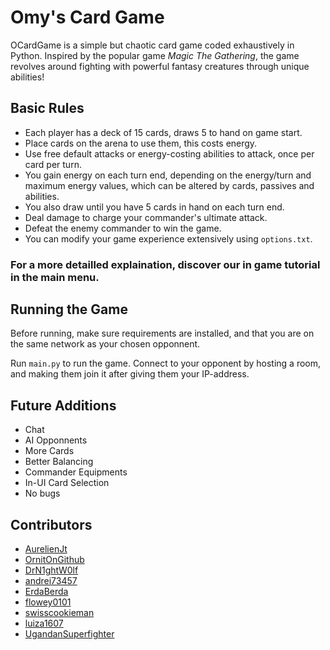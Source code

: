 # Omy's Card Game

OCardGame is a simple but chaotic card game coded exhaustively in Python. Inspired by the popular game _Magic The Gathering_, the game revolves around fighting with powerful fantasy creatures through unique abilities!

## Basic Rules

- Each player has a deck of 15 cards, draws 5 to hand on game start.
- Place cards on the arena to use them, this costs energy.
- Use free default attacks or energy-costing abilities to attack, once per card per turn.
- You gain energy on each turn end, depending on the energy/turn and maximum energy values, which can be altered by cards, passives and abilities.
- You also draw until you have 5 cards in hand on each turn end.
- Deal damage to charge your commander's ultimate attack.
- Defeat the enemy commander to win the game.
- You can modify your game experience extensively using `options.txt`.

### For a more detailled explaination, discover our in game tutorial in the main menu.

## Running the Game

Before running, make sure requirements are installed, and that you are on the same network as your chosen opponnent.

Run `main.py` to run the game. Connect to your opponent by hosting a room, and making them join it after giving them your IP-address.

## Future Additions

- Chat
- AI Opponnents
- More Cards
- Better Balancing
- Commander Equipments
- In-UI Card Selection
- No bugs

## Contributors

- [AurelienJt](https://github.com/AurelienJt)
- [OrnitOnGithub](https://github.com/OrnitOnGithub)
- [DrN1ghtW0lf](https://github.com/DrN1ghtW0lf)
- [andrei73457](https://github.com/andrei73457)
- [ErdaBerda](????????????????????????????????)
- [flowey0101](https://github.com/flowey0101)
- [swisscookieman](https://github.com/swisscookieman)
- [luiza1607](https://github.com/luiza1607)
- [UgandanSuperfighter](https://github.com/UgandanSuperfighter)
